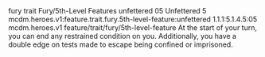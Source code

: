 <ability>
  <metadata>
    <class>fury</class>
    <feature_type>trait</feature_type>
    <file_dpath>Fury/5th-Level Features</file_dpath>
    <item_id>unfettered</item_id>
    <item_index>05</item_index>
    <item_name>Unfettered</item_name>
    <level>5</level>
    <scc>mcdm.heroes.v1:feature.trait.fury.5th-level-feature:unfettered</scc>
    <scdc>1.1.1:5.1.4.5:05</scdc>
    <source>mcdm.heroes.v1</source>
    <type>feature/trait/fury/5th-level-feature</type>
  </metadata>
  <effects>
    <effect type="mundane">At the start of your turn, you can end any restrained condition on you. Additionally, you have a double edge on tests made to escape being confined or imprisoned.</effect>
  </effects>
</ability>
